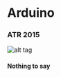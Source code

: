 # Arduino
### ATR 2015
![alt tag](https://www.arduino.cc/en/uploads/Trademark/ArduinoCommunityLogo.png)

#### Nothing to say
